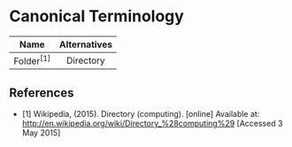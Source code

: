 # Canonical Terminology

| Name                 | Alternatives            |
|:--------------------:|:-----------------------:|
| Folder<sup>[1]</sup> | Directory               | 

## References
- [1] Wikipedia, (2015). Directory (computing). [online] Available at: http://en.wikipedia.org/wiki/Directory_%28computing%29 [Accessed 3 May 2015] 
